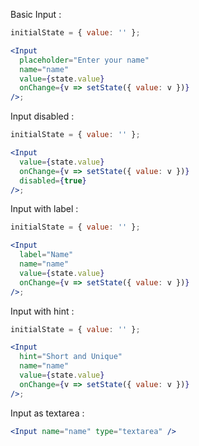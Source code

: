 Basic Input :

```jsx
initialState = { value: '' };

<Input
  placeholder="Enter your name"
  name="name"
  value={state.value}
  onChange={v => setState({ value: v })}
/>;
```

Input disabled :

```jsx
initialState = { value: '' };

<Input
  value={state.value}
  onChange={v => setState({ value: v })}
  disabled={true}
/>;
```

Input with label :

```jsx
initialState = { value: '' };

<Input
  label="Name"
  name="name"
  value={state.value}
  onChange={v => setState({ value: v })}
/>;
```

Input with hint :

```jsx
initialState = { value: '' };

<Input
  hint="Short and Unique"
  name="name"
  value={state.value}
  onChange={v => setState({ value: v })}
/>;
```

Input as textarea :

```jsx
<Input name="name" type="textarea" />
```

